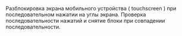 Разблокировка экрана мобильного устройства ( touchscreen ) при последовательном нажатии на углы экрана. Проверка последовательности нажатий и снятие блоки при совпадении последовательности.